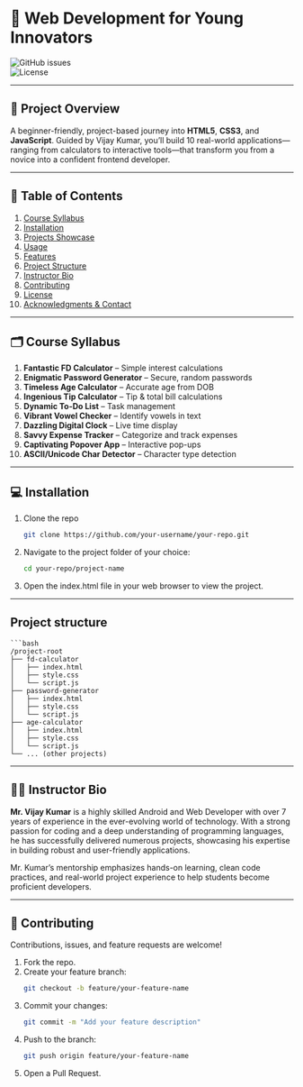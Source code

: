 <!-- Title & Badges -->
# 🚀 Web Development for Young Innovators  
![GitHub issues](https://img.shields.io/github/issues/your-username/your-repo)  
![License](https://img.shields.io/github/license/your-username/your-repo)

---

## 📖 Project Overview  
A beginner-friendly, project-based journey into **HTML5**, **CSS3**, and **JavaScript**. Guided by Vijay Kumar, you’ll build 10 real-world applications—ranging from calculators to interactive tools—that transform you from a novice into a confident frontend developer.

---

## 📑 Table of Contents  
1. [Course Syllabus](#course-syllabus)  
2. [Installation](#installation)  
3. [Projects Showcase](#projects-showcase)  
4. [Usage](#usage)  
5. [Features](#features)  
6. [Project Structure](#project-structure)  
7. [Instructor Bio](#instructor-bio)  
8. [Contributing](#contributing)  
9. [License](#license)  
10. [Acknowledgments & Contact](#acknowledgments--contact)

---

## 🗂️ Course Syllabus  
1. **Fantastic FD Calculator** – Simple interest calculations  
2. **Enigmatic Password Generator** – Secure, random passwords  
3. **Timeless Age Calculator** – Accurate age from DOB  
4. **Ingenious Tip Calculator** – Tip & total bill calculations  
5. **Dynamic To-Do List** – Task management  
6. **Vibrant Vowel Checker** – Identify vowels in text  
7. **Dazzling Digital Clock** – Live time display  
8. **Savvy Expense Tracker** – Categorize and track expenses  
9. **Captivating Popover App** – Interactive pop-ups  
10. **ASCII/Unicode Char Detector** – Character type detection  

---

## 💻 Installation  
1. Clone the repo  
   ```bash
   git clone https://github.com/your-username/your-repo.git
2. Navigate to the project folder of your choice:
   ```bash
   cd your-repo/project-name
3. Open the index.html file in your web browser to view the project.
---
## Project structure
    ```bash
    /project-root
    ├── fd-calculator
    │   ├── index.html
    │   ├── style.css
    │   └── script.js
    ├── password-generator
    │   ├── index.html
    │   ├── style.css
    │   └── script.js
    ├── age-calculator
    │   ├── index.html
    │   ├── style.css
    │   └── script.js
    └── ... (other projects)


---

## 👨‍🏫 Instructor Bio

**Mr. Vijay Kumar** is a highly skilled Android and Web Developer with over 7 years of experience in the ever-evolving world of technology. With a strong passion for coding and a deep understanding of programming languages, he has successfully delivered numerous projects, showcasing his expertise in building robust and user-friendly applications.

Mr. Kumar’s mentorship emphasizes hands-on learning, clean code practices, and real-world project experience to help students become proficient developers.

---

## 🤝 Contributing

Contributions, issues, and feature requests are welcome!

1. Fork the repo.
2. Create your feature branch:
    ```bash
    git checkout -b feature/your-feature-name
    ```
3. Commit your changes:
    ```bash
    git commit -m "Add your feature description"
    ```
4. Push to the branch:
    ```bash
    git push origin feature/your-feature-name
    ```
5. Open a Pull Request.
